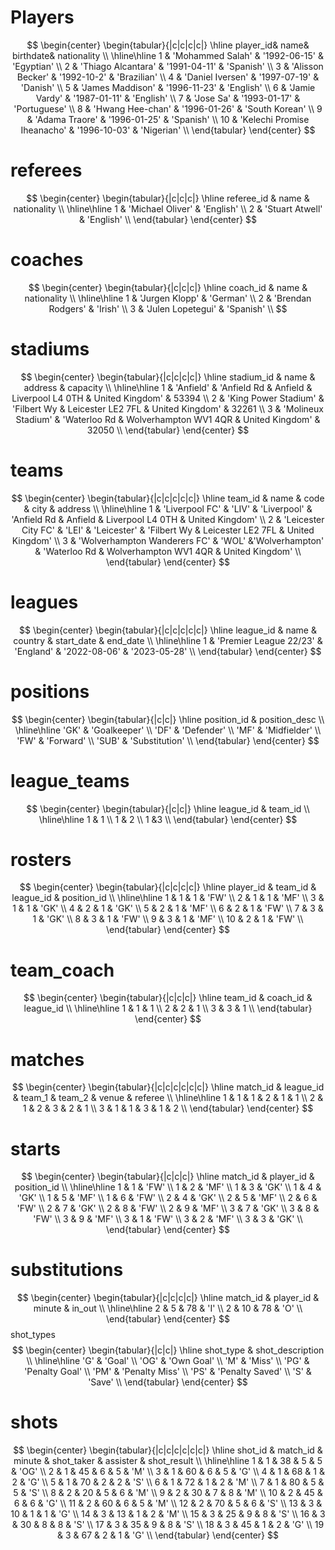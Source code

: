 # Players
$$
\begin{center}
\begin{tabular}{|c|c|c|c|}
\hline
player_id& name& birthdate& nationality \\ 
\hline\hline
1 & 'Mohammed Salah' & '1992-06-15' & 'Egyptian' \\
2 & 'Thiago Alcantara' & '1991-04-11' & 'Spanish' \\
3 & 'Alisson Becker' & '1992-10-2' & 'Brazilian' \\
4 & 'Daniel Iversen' & '1997-07-19' & 'Danish' \\
5 & 'James Maddison' & '1996-11-23' & 'English' \\
6 & 'Jamie Vardy' & '1987-01-11' & 'English' \\
7 & 'Jose Sa' & '1993-01-17' & 'Portuguese' \\
8 & 'Hwang Hee-chan' & '1996-01-26' & 'South Korean' \\
9 & 'Adama Traore' & '1996-01-25' & 'Spanish' \\
10 & 'Kelechi Promise Iheanacho' & '1996-10-03' & 'Nigerian' \\
\end{tabular}
\end{center}
$$

# referees
$$
\begin{center}
\begin{tabular}{|c|c|c|}
\hline
referee_id & name & nationality \\ 
\hline\hline
1 & 'Michael Oliver' & 'English' \\
2 & 'Stuart Atwell' & 'English' \\
\end{tabular}
\end{center}
$$

# coaches
$$
\begin{center}
\begin{tabular}{|c|c|c|}
\hline
coach_id & name & nationality \\ 
\hline\hline
1 & 'Jurgen Klopp' & 'German' \\
2 & 'Brendan Rodgers' & 'Irish' \\
3 & 'Julen Lopetegui' & 'Spanish' \\
$$
# stadiums

$$
\begin{center}
\begin{tabular}{|c|c|c|c|}
\hline
stadium_id & name & address & capacity \\ 
\hline\hline
1 & 'Anfield' & 'Anfield Rd & Anfield & Liverpool L4 0TH & United Kingdom' & 53394 \\
2 & 'King Power Stadium' & 'Filbert Wy & Leicester LE2 7FL & United Kingdom' & 32261 \\
3 & 'Molineux Stadium' & 'Waterloo Rd & Wolverhampton WV1 4QR & United Kingdom' & 32050 \\
\end{tabular}
\end{center}
$$

# teams
$$
\begin{center}
\begin{tabular}{|c|c|c|c|c|}
\hline
team_id & name & code & city & address \\ 
\hline\hline
1 & 'Liverpool FC' & 'LIV' & 'Liverpool' & 'Anfield Rd & Anfield & Liverpool L4 0TH & United Kingdom' \\
2 & 'Leicester City FC' & 'LEI' & 'Leicester' & 'Filbert Wy & Leicester LE2 7FL & United Kingdom' \\
3 & 'Wolverhampton Wanderers FC' & 'WOL' &'Wolverhampton' & 'Waterloo Rd & Wolverhampton WV1 4QR & United Kingdom' \\
\end{tabular}
\end{center}
$$

# leagues

$$
\begin{center}
\begin{tabular}{|c|c|c|c|c|}
\hline
league_id & name & country & start_date & end_date \\ 
\hline\hline
1 & 'Premier League 22/23' & 'England' & '2022-08-06' & '2023-05-28' \\
\end{tabular}
\end{center}
$$
 
 
# positions
$$
\begin{center}
\begin{tabular}{|c|c|}
\hline
position_id & position_desc \\ 
\hline\hline
'GK' & 'Goalkeeper' \\
'DF' & 'Defender' \\
'MF' & 'Midfielder' \\
'FW' & 'Forward' \\
'SUB' & 'Substitution' \\
\end{tabular}
\end{center}
$$
 
 
# league_teams
$$
\begin{center}
\begin{tabular}{|c|c|}
\hline
league_id & team_id \\ 
\hline\hline
1 & 1 \\ 1 & 2 \\ 1 &3 \\
\end{tabular}
\end{center}
$$


# rosters
$$
\begin{center}
\begin{tabular}{|c|c|c|c|}
\hline
player_id & team_id & league_id & position_id \\ 
\hline\hline
1 & 1 & 1 & 'FW' \\
2 & 1 & 1 & 'MF' \\
3 & 1 & 1 & 'GK' \\
4 & 2 & 1 & 'GK' \\
5 & 2 & 1 & 'MF' \\
6 & 2 & 1 & 'FW' \\
7 & 3 & 1 & 'GK' \\
8 & 3 & 1 & 'FW' \\
9 & 3 & 1 & 'MF' \\
10 & 2 & 1 & 'FW' \\
\end{tabular}
\end{center}
$$


# team_coach
$$
\begin{center}
\begin{tabular}{|c|c|c|}
\hline
team_id & coach_id & league_id \\ 
\hline\hline
1 & 1 & 1 \\
2 & 2 & 1 \\
3 & 3 & 1 \\
\end{tabular}
\end{center}
$$



# matches
$$
 \begin{center}
\begin{tabular}{|c|c|c|c|c|c|}
\hline
match_id & league_id & team_1 & team_2 & venue & referee \\ 
\hline\hline
1 & 1 & 1 & 2 & 1 & 1 \\
2 & 1 & 2 & 3 & 2 & 1 \\
3 & 1 & 1 & 3 & 1 & 2 \\
\end{tabular}
\end{center}
$$


# starts
$$
 \begin{center}
\begin{tabular}{|c|c|c|}
\hline
match_id & player_id & position_id \\ 
\hline\hline
1 & 1 & 'FW' \\
1 & 2 & 'MF' \\
1 & 3 & 'GK' \\
1 & 4 & 'GK' \\
1 & 5 & 'MF' \\
1 & 6 & 'FW' \\
2 & 4 & 'GK' \\
2 & 5 & 'MF' \\
2 & 6 & 'FW' \\
2 & 7 & 'GK' \\
2 & 8 & 'FW' \\
2 & 9 & 'MF' \\
3 & 7 & 'GK' \\
3 & 8 & 'FW' \\
3 & 9 & 'MF' \\
3 & 1 & 'FW' \\
3 & 2 & 'MF' \\
3 & 3 & 'GK' \\
\end{tabular}
\end{center}
$$


# substitutions
$$
 \begin{center}
\begin{tabular}{|c|c|c|c|}
\hline
match_id & player_id & minute & in_out \\ 
\hline\hline
2 & 5 & 78 & 'I' \\
2 & 10 & 78 & 'O' \\
\end{tabular}
\end{center}
$$
 shot_types
$$
 \begin{center}
\begin{tabular}{|c|c|}
\hline
shot_type & shot_description \\ 
\hline\hline
'G' & 'Goal' \\
'OG' & 'Own Goal' \\
'M' & 'Miss' \\
'PG' & 'Penalty Goal' \\
'PM' & 'Penalty Miss' \\
'PS' & 'Penalty Saved' \\
'S' & 'Save' \\
\end{tabular}
\end{center}
$$

# shots
$$
 \begin{center}
\begin{tabular}{|c|c|c|c|c|c|}
\hline
shot_id & match_id & minute & shot_taker & assister & shot_result \\ 
\hline\hline
1 & 1 & 38 & 5 & 5 & 'OG' \\
2 & 1 & 45 & 6 & 5 & 'M' \\
3 & 1 & 60 & 6 & 5 & 'G' \\
4 & 1 & 68 & 1 & 2 & 'G' \\
5 & 1 & 70 & 2 & 2 & 'S' \\
6 & 1 & 72 & 1 & 2 & 'M' \\
7 & 1 & 80 & 5 & 5 & 'S' \\
8 & 2 & 20 & 5 & 6 & 'M' \\
9 & 2 & 30 & 7 & 8 & 'M' \\
10 & 2 & 45 & 6 & 6 & 'G' \\
11 & 2 & 60 & 6 & 5 & 'M' \\
12 & 2 & 70 & 5 & 6 & 'S' \\
13 & 3 & 10 & 1 & 1 & 'G' \\
14 & 3 & 13 & 1 & 2 & 'M' \\
15 & 3 & 25 & 9 & 8 & 'S' \\
16 & 3 & 30 & 8 & 8 & 'S' \\
17 & 3 & 35 & 9 & 8 & 'S' \\
18 & 3 & 45 & 1 & 2 & 'G' \\
19 & 3 & 67 & 2 & 1 & 'G' \\
\end{tabular}
\end{center}
$$
